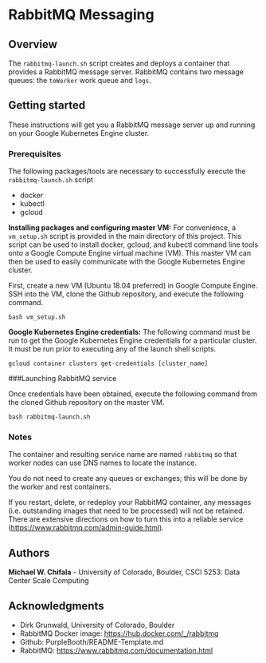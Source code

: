# RabbitMQ Messaging

## Overview
The `rabbitmq-launch.sh` script creates and deploys a container that provides a RabbitMQ message server. RabbitMQ contains two message queues:  the `toWorker` work queue and `logs`.

## Getting started

These instructions will get you a RabbitMQ message server up and running on your Google Kubernetes Engine cluster.

### Prerequisites

The following packages/tools are necessary to successfully execute the `rabbitmq-launch.sh` script

- docker
- kubectl
- gcloud

**Installing packages and configuring master VM:**
For convenience, a `vm_setup.sh` script is provided in the main directory of this project. This script can be used to install docker, gcloud, and kubectl command line tools onto a Google Compute Engine virtual machine (VM). This master VM can then be used to easily communicate with the Google Kubernetes Engine cluster.

First, create a new VM (Ubuntu 18.04 preferred) in Google Compute Engine. SSH into the VM, clone the Github repository, and execute the following command.

```
bash vm_setup.sh
```

**Google Kubernetes Engine credentials:**
The following command must be run to get the Google Kubernetes Engine credentials for a particular cluster. It must be run prior to executing any of the launch shell scripts.

```
gcloud container clusters get-credentials [cluster_name]
```

###Launching RabbitMQ service

Once credentials have been obtained, execute the following command from the cloned Github repository on the master VM.

```
bash rabbitmq-launch.sh
```

### Notes
The container and resulting service name are named `rabbitmq` so that worker nodes can use DNS names to locate the instance.

You do not need to create any queues or exchanges; this will be done by the worker and rest containers.

If you restart, delete, or redeploy your RabbitMQ container, any messages (i.e. outstanding images that need to be processed) will not be retained. There are extensive directions on how to turn this into a reliable service (https://www.rabbitmq.com/admin-guide.html).

## Authors

**Michael W. Chifala** - University of Colorado, Boulder, CSCI 5253: Data Center Scale Computing

## Acknowledgments

* Dirk Grunwald, University of Colorado, Boulder
* RabbitMQ Docker image: https://hub.docker.com/_/rabbitmq
* Github: PurpleBooth/README-Template.md
* RabbitMQ: https://www.rabbitmq.com/documentation.html
